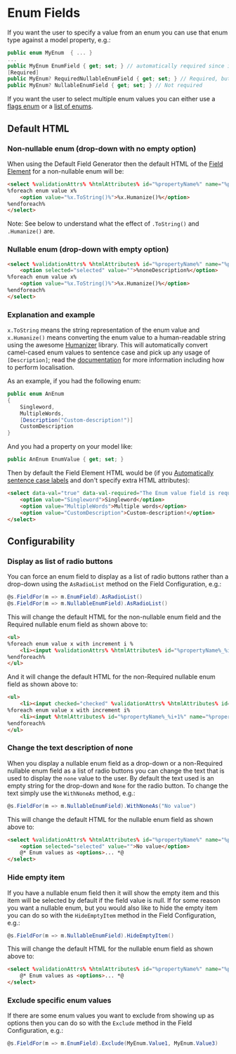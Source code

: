 Enum Fields
===========

If you want the user to specify a value from an enum you can use that enum type against a model property, e.g.:

```csharp
public enum MyEnum  { ... }
...
public MyEnum EnumField { get; set; } // automatically required since it's non-nullable
[Required]
public MyEnum? RequiredNullableEnumField { get; set; } // Required, but can start off as an empty value
public MyEnum? NullableEnumField { get; set; } // Not required
```

If you want the user to select multiple enum values you can either use a [flags enum](flags-enum.md) or a [list of enums](multiple-enum.md).

Default HTML
------------

### Non-nullable enum (drop-down with no empty option)

When using the Default Field Generator then the default HTML of the [Field Element](field-element) for a non-nullable enum will be:

```html
<select %validationAttrs% %htmlAttributes% id="%propertyName%" name="%propertyName%">
%foreach enum value x%
    <option value="%x.ToString()%">%x.Humanize()%</option>
%endforeach%
</select>
```

Note: See below to understand what the effect of `.ToString()` and `.Humanize()` are.

### Nullable enum (drop-down with empty option)

```html
<select %validationAttrs% %htmlAttributes% id="%propertyName%" name="%propertyName%">
    <option selected="selected" value="">%noneDescription%</option>
%foreach enum value x%
    <option value="%x.ToString()%">%x.Humanize()%</option>
%endforeach%
</select>
```

### Explanation and example

`x.ToString` means the string representation of the enum value and `x.Humanize()` means converting the enum value to a human-readable string using the awesome [Humanizer](https://github.com/MehdiK/Humanizer#humanize-enums) library. This will automatically convert camel-cased enum values to sentence case and pick up any usage of `[Description]`; read the [documentation](https://github.com/MehdiK/Humanizer#humanize-enums) for more information including how to perform localisation.

As an example, if you had the following enum:

```csharp
public enum AnEnum
{
    Singleword,
    MultipleWords,
    [Description("Custom-description!")]
    CustomDescription
}
```

And you had a property on your model like:

```csharp
public AnEnum EnumValue { get; set; }
```

Then by default the Field Element HTML would be (if you [Automatically sentence case labels](labels.md) and don't specify extra HTML attributes):

```html
<select data-val="true" data-val-required="The Enum value field is required." id="EnumValue" name="EnumValue">
    <option value="Singleword">Singleword</option>
    <option value="MultipleWords">Multiple words</option>
    <option value="CustomDescription">Custom-description!</option>
</select>
```

Configurability
---------------

### Display as list of radio buttons

You can force an enum field to display as a list of radio buttons rather than a drop-down using the `AsRadioList` method on the Field Configuration, e.g.:

```csharp
@s.FieldFor(m => m.EnumField).AsRadioList()
@s.FieldFor(m => m.NullableEnumField).AsRadioList()
```

This will change the default HTML for the non-nullable enum field and the Required nullable enum field as shown above to:

```html
<ul>
%foreach enum value x with increment i %
    <li><input %validationAttrs% %htmlAttributes% id="%propertyName%_%i%" name="%propertyName%" type="radio" value="%x.ToString()%" /> <label for="%propertyName%_%i%">%x.Humanize()%</label></li>
%endforeach%
</ul>
```

And it will change the default HTML for the non-Required nullable enum field as shown above to:

```html
<ul>
    <li><input checked="checked" %validationAttrs% %htmlAttributes% id="%propertyName%_1" name="%propertyName%" type="radio" value="" /> <label for="%propertyName%_1">%noneDescription%</label></li>
%foreach enum value x with increment i%
    <li><input %htmlAttributes% id="%propertyName%_%i+1%" name="%propertyName%" type="radio" value="%x.ToString()%" /> <label for="%propertyName%_%i+1%">%x.Humanize()%</label></li>
%endforeach%
</ul>
```

### Change the text description of none

When you display a nullable enum field as a drop-down or a non-Required nullable enum field as a list of radio buttons you can change the text that is used to display the `none` value to the user. By default the text used is an empty string for the drop-down and `None` for the radio button. To change the text simply use the `WithNoneAs` method, e.g.:

```csharp
@s.FieldFor(m => m.NullableEnumField).WithNoneAs("No value")
```

This will change the default HTML for the nullable enum field as shown above to:

```html
<select %validationAttrs% %htmlAttributes% id="%propertyName%" name="%propertyName%">
    <option selected="selected" value="">No value</option>
    @* Enum values as <options>... *@
</select>
```

### Hide empty item
If you have a nullable enum field then it will show the empty item and this item will be selected by default if the field value is null. If for some reason you want a nullable enum, but you would also like to hide the empty item you can do so with the `HideEmptyItem` method in the Field Configuration, e.g.:

```csharp
@s.FieldFor(m => m.NullableEnumField).HideEmptyItem()
```

This will change the default HTML for the nullable enum field as shown above to:

```html
<select %validationAttrs% %htmlAttributes% id="%propertyName%" name="%propertyName%">
    @* Enum values as <options>... *@
</select>
```

### Exclude specific enum values
If there are some enum values you want to exclude from showing up as options then you can do so with the `Exclude` method in the Field Configuration, e.g.:

```csharp
@s.FieldFor(m => m.EnumField).Exclude(MyEnum.Value1, MyEnum.Value3)
```